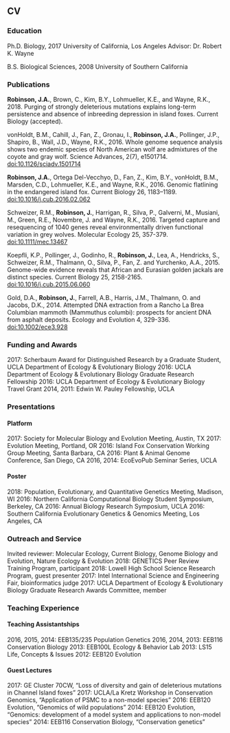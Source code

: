 
## CV

### Education
Ph.D. Biology, 2017
  University of California, Los Angeles
  Advisor: Dr. Robert K. Wayne
  
B.S. Biological Sciences, 2008
  University of Southern California


### Publications
**Robinson, J.A.**, Brown, C., Kim, B.Y., Lohmueller, K.E., and Wayne, R.K., 2018. Purging of strongly deleterious mutations explains long-term persistence and absence of inbreeding depression in island foxes. Current Biology (accepted).

vonHoldt, B.M., Cahill, J., Fan, Z., Gronau, I., **Robinson, J.A.**, Pollinger, J.P., Shapiro, B., Wall, J.D., Wayne, R.K., 2016. Whole genome sequence analysis shows two endemic species of North American wolf are admixtures of the coyote and gray wolf. Science Advances, 2(7), e1501714. [doi:10.1126/sciadv.1501714](https://doi.org/10.1126/sciadv.1501714)

**Robinson, J.A.**, Ortega Del-Vecchyo, D., Fan, Z., Kim, B.Y., vonHoldt, B.M., Marsden, C.D., Lohmueller, K.E., and Wayne, R.K., 2016. Genomic flatlining in the endangered island fox. Current Biology 26, 1183–1189. [doi:10.1016/j.cub.2016.02.062](https://doi.org/10.1016/j.cub.2016.02.062)

Schweizer, R.M., **Robinson, J.**, Harrigan, R., Silva, P., Galverni, M., Musiani, M., Green, R.E., Novembre, J. and Wayne, R.K., 2016. Targeted capture and resequencing of 1040 genes reveal environmentally driven functional variation in grey wolves. Molecular Ecology 25, 357-379. [doi:10.1111/mec.13467](https://doi.org/10.1111/mec.13467)

Koepfli, K.P., Pollinger, J., Godinho, R., **Robinson, J.**, Lea, A., Hendricks, S., Schweizer, R.M., Thalmann, O., Silva, P., Fan, Z. and Yurchenko, A.A., 2015. Genome-wide evidence reveals that African and Eurasian golden jackals are distinct species. Current Biology 25, 2158-2165. [doi:10.1016/j.cub.2015.06.060](https://doi.org/10.1016/j.cub.2015.06.060)

Gold, D.A., **Robinson, J.**, Farrell, A.B., Harris, J.M., Thalmann, O. and Jacobs, D.K., 2014. Attempted DNA extraction from a Rancho La Brea Columbian mammoth (Mammuthus columbi): prospects for ancient DNA from asphalt deposits. Ecology and Evolution 4, 329-336. [doi:10.1002/ece3.928](https://doi.org/10.1002/ece3.928)


### Funding and Awards
2017: Scherbaum Award for Distinguished Research by a Graduate Student, UCLA Department of Ecology & Evolutionary Biology
2016: UCLA Department of Ecology & Evolutionary Biology Graduate Research Fellowship
2016: UCLA Department of Ecology & Evolutionary Biology Travel Grant
2014, 2011: Edwin W. Pauley Fellowship, UCLA


### Presentations
#### Platform
2017: Society for Molecular Biology and Evolution Meeting, Austin, TX
2017: Evolution Meeting, Portland, OR
2016: Island Fox Conservation Working Group Meeting, Santa Barbara, CA
2016: Plant & Animal Genome Conference, San Diego, CA
2016, 2014: EcoEvoPub Seminar Series, UCLA

#### Poster
2018: Population, Evolutionary, and Quantitative Genetics Meeting, Madison, WI
2016: Northern California Computational Biology Student Symposium, Berkeley, CA
2016: Annual Biology Research Symposium, UCLA
2016: Southern California Evolutionary Genetics & Genomics Meeting, Los Angeles, CA


### Outreach and Service
Invited reviewer: Molecular Ecology, Current Biology, Genome Biology and Evolution, Nature Ecology & Evolution
2018: GENETICS Peer Review Training Program, participant
2018: Lowell High School Science Research Program, guest presenter
2017: Intel International Science and Engineering Fair, bioinformatics judge
2017: UCLA Department of Ecology & Evolutionary Biology Graduate Research Awards Committee, member


### Teaching Experience
#### Teaching Assistantships
2016, 2015, 2014: EEB135/235 Population Genetics
2016, 2014, 2013: EEB116 Conservation Biology
2013: EEB100L Ecology & Behavior Lab
2013: LS15 Life, Concepts & Issues
2012: EEB120 Evolution

#### Guest Lectures
2017: GE Cluster 70CW, “Loss of diversity and gain of deleterious mutations in Channel Island foxes” 
2017: UCLA/La Kretz Workshop in Conservation Genomics, “Application of PSMC to a non-model species”
2016: EEB120 Evolution, “Genomics of wild populations”
2014: EEB120 Evolution, “Genomics: development of a model system and applications to non-model species”
2014: EEB116 Conservation Biology, “Conservation genetics”
